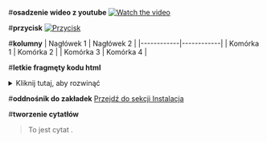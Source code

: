 
#**osadzenie wideo z youtube**
[![Watch the video](https://img.youtube.com/vi/dQw4w9WgXcQ/0.jpg)](https://www.youtube.com/embed/dQw4w9WgXcQ?si=Cl7Kdz7xLTkFSZNv)

#**przycisk**
[![Przycisk](https://img.shields.io/badge/Przycisk-Kliknij%20mnie-blue)](https://example.com)

#**kolumny**
| Nagłówek 1 | Nagłówek 2 |
|------------|------------|
| Komórka 1  | Komórka 2  |
| Komórka 3  | Komórka 4  |

#**letkie fragmęty kodu html**
<details>
<summary>Kliknij tutaj, aby rozwinąć</summary>
<p>Tekst ukryty w rozwijanym elemencie.</p>
</details>

#**oddnośnik do zakładek**
[Przejdź do sekcji Instalacja](#instalacja)

#**tworzenie cytatłów**

> To jest cytat
.

